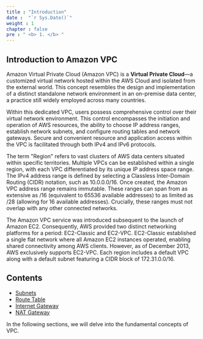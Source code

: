 ```yaml
---
title : "Introduction"
date :  "`r Sys.Date()`" 
weight : 1 
chapter : false
pre : " <b> 1. </b> "
---
```


## Introduction to Amazon VPC

Amazon Virtual Private Cloud (Amazon VPC) is a **Virtual Private Cloud**—a customized virtual network hosted within the AWS Cloud and isolated from the external world. This concept resembles the design and implementation of a distinct standalone network environment in an on-premise data center, a practice still widely employed across many countries.

Within this dedicated VPC, users possess comprehensive control over their virtual network environment. This control encompasses the initiation and operation of AWS resources, the ability to choose IP address ranges, establish network subnets, and configure routing tables and network gateways. Secure and convenient resource and application access within the VPC is facilitated through both IPv4 and IPv6 protocols.

The term "Region" refers to vast clusters of AWS data centers situated within specific territories. Multiple VPCs can be established within a single region, with each VPC differentiated by its unique IP address space range. The IPv4 address range is defined by selecting a Classless Inter-Domain Routing (CIDR) notation, such as 10.0.0.0/16. Once created, the Amazon VPC address range remains immutable. These ranges can span from as extensive as /16 (equivalent to 65536 available addresses) to as limited as /28 (allowing for 16 available addresses). Crucially, these ranges must not overlap with any other connected networks.

The Amazon VPC service was introduced subsequent to the launch of Amazon EC2. Consequently, AWS provided two distinct networking platforms for a period: EC2-Classic and EC2-VPC. EC2-Classic established a single flat network where all Amazon EC2 instances operated, enabling shared connectivity among AWS clients. However, as of December 2013, AWS exclusively supports EC2-VPC. Each region includes a default VPC along with a default subnet featuring a CIDR block of 172.31.0.0/16.

## Contents

- [Subnets](1.1-subnets/)
- [Route Table](1.2-routetable/)
- [Internet Gateway](1.3-internetgateway/)
- [NAT Gateway](1.4-natgateway/)

In the following sections, we will delve into the fundamental concepts of VPC.
